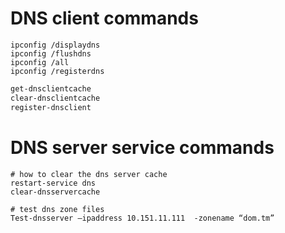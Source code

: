 # DNS client commands
```
ipconfig /displaydns
ipconfig /flushdns
ipconfig /all
ipconfig /registerdns
```
```powershell
get-dnsclientcache
clear-dnsclientcache
register-dnsclient
```

# DNS server service commands

```
# how to clear the dns server cache
restart-service dns
clear-dnsservercache

# test dns zone files
Test-dnsserver –ipaddress 10.151.11.111  -zonename “dom.tm”
```